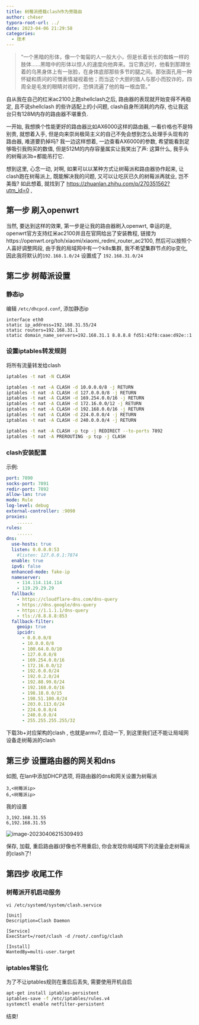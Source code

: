 ```yaml
---
title: 树莓派搭载clash作为旁路由
author: ch4ser
typora-root-url: ../
date: 2023-04-06 21:29:58
categories:
  - 技术
---
```




> “一个黑暗的形体，像一个匍匐的人一般大小，但是长着长长的蜘蛛一样的肢体……黑暗中的形体以惊人的速度向他奔来。当它靠近时，他看到那蹲坐着的乌黑身体上有一张脸，在身体底部那些多节的腿之间。那张面孔用一种怀疑和质问的可憎表情凝视着他；而当这个大胆的猎人与那小而狡诈的，四周全是毛发的眼睛对视时，恐惧流遍了他的每一根血管。”  

<!--more-->

自从我在自己的红米ac2100上跑shellclash之后, 路由器的表现就开始变得不再稳定, 且不说shellclash 的些许适配上的小问题, clash自身所消耗的内存, 也让我这台只有128M内存的路由器不堪重负. 

一开始, 我想换个性能更好的路由器比如AX6000这样的路由器, 一看价格也不是特别贵, 就想着入手, 但是向来崇尚极简主义的自己不免会想到怎么处理手头现有的路由器, 难道要扔掉吗? 我一边这样想着, 一边查看AX6000的参数, 希望能看到足够吸引我购买的数值, 但是512M的内存容量属实让我笑出了声: 这算什么, 我手头的树莓派3b+都能吊打它. 

想到这里, 心念一动, 对啊, 如果可以以某种方式让树莓派和路由器协作起来, 让clash跑在树莓派上, 既能解决我的问题, 又可以让吃灰已久的树莓派再就业, 岂不美哉? 如此想着, 就找到了 https://zhuanlan.zhihu.com/p/270351562?utm_id=0 , 

## 第一步 刷入openwrt

当然, 要达到这样的效果, 第一步是让我的路由器刷入openwrt, 幸运的是, openwrt官方支持红米ac2100并且在官网给出了安装教程, 链接为https://openwrt.org/toh/xiaomi/xiaomi_redmi_router_ac2100, 然后可以按照个人喜好调整网段, 由于我的局域网中有一个k8s集群, 我不希望集群节点的ip变化, 因此我将默认的`192.168.1.0/24` 设置成了 `192.168.31.0/24`

## 第二步 树莓派设置

### 静态ip

编辑 `/etc/dhcpcd.conf`, 添加静态ip

```
interface eth0
static ip_address=192.168.31.55/24
static routers=192.168.31.1
static domain_name_servers=192.168.31.1 8.8.8.8 fd51:42f8:caae:d92e::1
```

### 设置iptables转发规则

将所有流量转发给clash

```bash
iptables -t nat -N CLASH

iptables -t nat -A CLASH -d 10.0.0.0/8 -j RETURN
iptables -t nat -A CLASH -d 127.0.0.0/8 -j RETURN
iptables -t nat -A CLASH -d 169.254.0.0/16 -j RETURN
iptables -t nat -A CLASH -d 172.16.0.0/12 -j RETURN
iptables -t nat -A CLASH -d 192.168.0.0/16 -j RETURN
iptables -t nat -A CLASH -d 224.0.0.0/4 -j RETURN
iptables -t nat -A CLASH -d 240.0.0.0/4 -j RETURN

iptables -t nat -A CLASH -p tcp -j REDIRECT --to-ports 7892
iptables -t nat -A PREROUTING -p tcp -j CLASH
```

### clash安装配置

示例:

```yaml
port: 7890
socks-port: 7891
redir-port: 7892
allow-lan: true
mode: Rule
log-level: debug
external-controller: :9090
proxies:
    ......
rules:
    ......
dns:
  use-hosts: true
  listen: 0.0.0.0:53
    #listen: 127.0.0.1:7874
  enable: true
  ipv6: false
  enhanced-mode: fake-ip
  nameserver:
    - 114.114.114.114
    - 119.29.29.29
  fallback:
    - https://cloudflare-dns.com/dns-query
    - https://dns.google/dns-query
    - https://1.1.1.1/dns-query
    - tls://8.8.8.8:853
  fallback-filter:
    geoip: true
    ipcidr:
      - 0.0.0.0/8
      - 10.0.0.0/8
      - 100.64.0.0/10
      - 127.0.0.0/8
      - 169.254.0.0/16
      - 172.16.0.0/12
      - 192.0.0.0/24
      - 192.0.2.0/24
      - 192.88.99.0/24
      - 192.168.0.0/16
      - 198.18.0.0/15
      - 198.51.100.0/24
      - 203.0.113.0/24
      - 224.0.0.0/4
      - 240.0.0.0/4
      - 255.255.255.255/32
```

下载3b+对应架构的clash , 也就是armv7, 启动一下, 到这里我们还不能让局域网设备走树莓派的clash

## 第三步 设置路由器的网关和dns

如图, 在lan中添加DHCP选项, 将路由器的dns和网关设置为树莓派

```
3,<树莓派ip>
6,<树莓派ip>
```

我的设置

```
3,192.168.31.55
6,192.168.31.55
```

![image-20230406215309493](image-20230406215309493.png)

保存, 加载, 重启路由器(好像也不用重启), 你会发现你局域网下的流量会走树莓派的clash了!

## 第四步 收尾工作

### 树莓派开机启动服务

`vi /etc/systemd/system/clash.service`

```
[Unit]
Description=Clash Daemon

[Service]
ExecStart=/root/clash -d /root/.config/clash

[Install]
WantedBy=multi-user.target
```

### iptables常驻化

为了不让iptables规则在重启后丢失, 需要使用开机自启

```bash
apt-get install iptables-persistent
iptables-save -f /etc/iptables/rules.v4
systemctl enable netfilter-persistent
```



结束!
